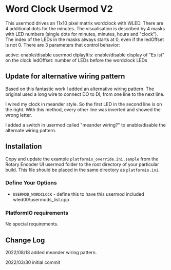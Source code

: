 # Word Clock Usermod V2

This usermod drives an 11x10 pixel matrix wordclock with WLED. There are 4 additional dots for the minutes.
The visualisation is described by 4 masks with LED numbers (single dots for minutes, minutes, hours and "clock"). The index of the LEDs in the masks always starts at 0, even if the ledOffset is not 0.
There are 3 parameters that control behavior:

active: enable/disable usermod
diplayItIs: enable/disable display of "Es ist" on the clock
ledOffset: number of LEDs before the wordclock LEDs

## Update for alternative wiring pattern

Based on this fantastic work I added an alternative wiring pattern.
The original used a long wire to connect DO to DI, from one line to the next line.

I wired my clock in meander style. So the first LED in the second line is on the right.
With this method, every other line was inverted and showed the wrong letter.

I added a switch in usermod called "meander wiring?" to enable/disable the alternate wiring pattern.

## Installation

Copy and update the example `platformio_override.ini.sample`
from the Rotary Encoder UI usermod folder to the root directory of your particular build.
This file should be placed in the same directory as `platformio.ini`.

### Define Your Options

* `USERMOD_WORDCLOCK`   - define this to have this usermod included wled00\usermods_list.cpp

### PlatformIO requirements

No special requirements.

## Change Log

2022/08/18 added meander wiring pattern.

2022/03/30 initial commit
